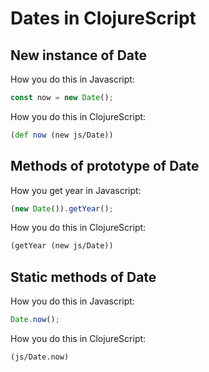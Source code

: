 # Dates in ClojureScript

## New instance of Date

How you do this in Javascript:

```javascript
const now = new Date();
```

How you do this in ClojureScript:

```clojure
(def now (new js/Date))
```

## Methods of prototype of Date

How you get year in Javascript:

```javascript
(new Date()).getYear();
```

How you do this in ClojureScript:

```clojure
(getYear (new js/Date))
```

## Static methods of Date

How you do this in Javascript:

```javascript
Date.now();
```

How you do this in ClojureScript:

```clojure
(js/Date.now)
```
